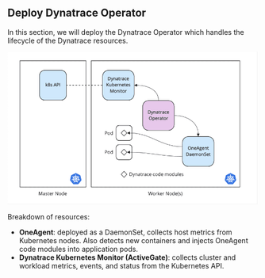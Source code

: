 ## Deploy Dynatrace Operator

In this section, we will deploy the Dynatrace Operator which handles the lifecycle of the Dynatrace resources.

![Cloud Native Full Stack](../../assets/images/classic_full_stack.png)

Breakdown of resources:

- **OneAgent**: deployed as a DaemonSet, collects host metrics from Kubernetes nodes. Also detects new containers and injects OneAgent code modules into application pods.
- **Dynatrace Kubernetes Monitor (ActiveGate)**: collects cluster and workload metrics, events, and status from the Kubernetes API.


